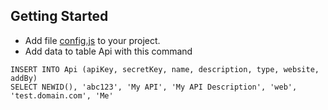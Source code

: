 ## Getting Started

* Add file <a href="https://raw.githubusercontent.com/piriya-online/backend/54875aef051f0878b1b773ec9c71e7691dc08adc/config.js" target="_blank">config.js</a> to your project.
* Add data to table Api with this command
```
INSERT INTO Api (apiKey, secretKey, name, description, type, website, addBy)
SELECT NEWID(), 'abc123', 'My API', 'My API Description', 'web', 'test.domain.com', 'Me'
```
